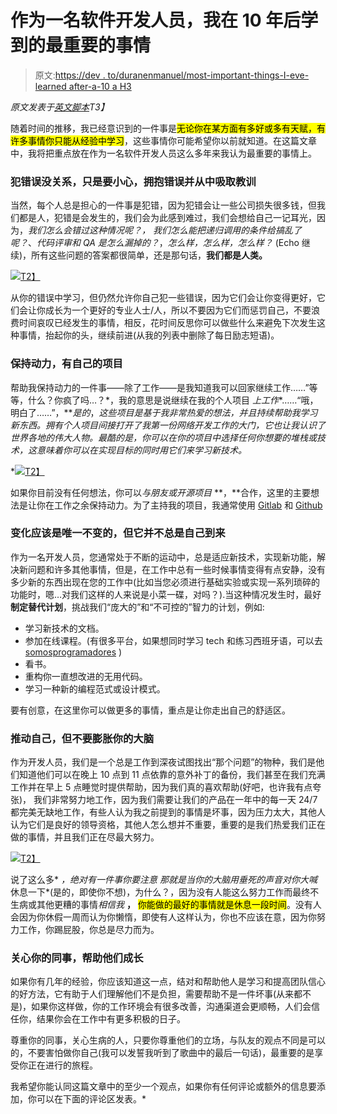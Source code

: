 # 作为一名软件开发人员，我在 10 年后学到的最重要的事情

> 原文:[https://dev . to/duranenmanuel/most-important-things-I-eve-learned after-a-10 a H3](https://dev.to/duranenmanuel/most-important-things-ive-learned-after-10-years-as-a-software-developer-5ah3)

*原文发表于[英文脚本](https://enmascript.com/articles/2018/06/27/most-important-things-i-have-learned-after-10-years-as-a-software-developer)T3】*

随着时间的推移，我已经意识到的一件事是<mark>无论你在某方面有多好或多有天赋，有许多事情你只能从经验中学习</mark>，这些事情你可能希望你以前就知道。在这篇文章中，我将把重点放在作为一名软件开发人员这么多年来我认为最重要的事情上。

### 犯错误没关系，只是要小心，拥抱错误并从中吸取教训

当然，每个人总是担心的一件事是犯错，因为犯错会让一些公司损失很多钱，但我们都是人，犯错是会发生的，我们会为此感到难过，我们会想给自己一记耳光，因为，*我们怎么会错过这种情况呢？，* *我们怎么能把递归调用的条件给搞乱了呢？*、*代码评审和 QA 是怎么漏掉的？*，*怎么样，怎么样，怎么样？* (Echo 继续)，所有这些问题的答案都很简单，还是那句话，**我们都是人类。**

[![](../Images/dad6306f1fb0dd4987dc012644f06bd1.png)T2】](https://res.cloudinary.com/practicaldev/image/fetch/s---PaK93rw--/c_limit%2Cf_auto%2Cfl_progressive%2Cq_auto%2Cw_880/https://enmascript.com/static/2018-06-27-learn-from-your-mistakes-4e72027861855c3eb4806d72977e7166-6989c.png)

从你的错误中学习，但仍然允许你自己犯一些错误，因为它们会让你变得更好，它们会让你成长为一个更好的专业人士/人，所以不要因为它们而惩罚自己，不要浪费时间哀叹已经发生的事情，相反，花时间反思你可以做些什么来避免下次发生这种事情，抬起你的头，继续前进(从我的列表中删除了每日励志短语)。

### [](#stay-motivated-have-your-own-projects)保持动力，有自己的项目

帮助我保持动力的一件事——除了工作——是我知道我可以回家继续工作……”等等，什么？你疯了吗…？*，我的意思是说继续在我的个人项目 *上工作**……“哦，明白了……”，***是的*，*这些项目是基于我非常热爱的想法，并且持续帮助我学习新东西。拥有个人项目间接打开了我第一份网络开发工作的大门，它也让我认识了世界各地的伟大人物。最酷的是，你可以在你的项目中选择任何你想要的堆栈或技术，这意味着你可以在实现目标的同时用它们来学习新技术。*

 *[![](../Images/c4bfdc529449700111935b7b4392433f.png)T2】](https://res.cloudinary.com/practicaldev/image/fetch/s--IqfF44Lc--/c_limit%2Cf_auto%2Cfl_progressive%2Cq_auto%2Cw_880/https://enmascript.com/static/2018-06-27-stay-motivated-517f3d4d64bfcccb60c20e718f465774-6989c.png)

如果你目前没有任何想法，你可以*与朋友或开源项目* **，**合作，这里的主要想法是让你在工作之余保持动力。为了主持我的项目，我通常使用 [Gitlab](https://gitlab.com/) 和 [Github](http://github.com/)

### 变化应该是唯一不变的，但它并不总是自己到来

作为一名开发人员，您通常处于不断的运动中，总是适应新技术，实现新功能，解决新问题和许多其他事情，但是，在工作中总有一些时候事情变得有点安静，没有多少新的东西出现在您的工作中(比如当您必须进行基础实验或实现一系列琐碎的功能时，嗯…对我们这样的人来说是小菜一碟，对吗？).当这种情况发生时，最好**制定替代计划**，挑战我们“庞大的”和“不可控的”智力的计划，例如:

*   学习新技术的文档。
*   参加在线课程。(有很多平台，如果想同时学习 tech 和练习西班牙语，可以去 [somosprogramadores](http://somosprogramadores.com/) )
*   看书。
*   重构你一直想改进的无用代码。
*   学习一种新的编程范式或设计模式。

要有创意，在这里你可以做更多的事情，重点是让你走出自己的舒适区。

### 推动自己，但不要膨胀你的大脑

作为开发人员，我们是一个总是工作到深夜试图找出“那个问题”的物种，我们是他们知道他们可以在晚上 10 点到 11 点依靠的意外补丁的备份，我们甚至在我们充满工作并在早上 5 点睡觉时提供帮助，因为我们真的喜欢帮助(好吧，也许我有点夸张)， 我们非常努力地工作，因为我们需要让我们的产品在一年中的每一天 24/7 都完美无缺地工作，有些人认为我之前提到的事情是坏事，因为压力太大，其他人认为它们是良好的领导资格，其他人怎么想并不重要，重要的是我们热爱我们正在做的事情，并且我们正在尽最大努力。

[![](../Images/adb87913448007d50b170d8d29ac7ee2.png)T2】](https://res.cloudinary.com/practicaldev/image/fetch/s--BRWC5IMa--/c_limit%2Cf_auto%2Cfl_progressive%2Cq_auto%2Cw_880/https://enmascript.com/static/2018-06-27-push-yourself-f12cef899e07a4111573e40ff72e9680-6989c.png)

说了这么多* *，绝对有一件事你要注意* *那就是当你的大脑用垂死的声音对你大喊*休息一下*(是的，即使你不想)，为什么？，因为没有人能这么努力工作而最终不生病或其他更糟的事情*相信我* **，** <mark>你能做的最好的事情就是休息一段时间</mark>。没有人会因为你休假一周而认为你懒惰，即使有人这样认为，你也不应该在意，因为你努力工作，你踢屁股，你总是尽力而为。

### 关心你的同事，帮助他们成长

如果你有几年的经验，你应该知道这一点，结对和帮助他人是学习和提高团队信心的好方法，它有助于人们理解他们不是负担，需要帮助不是一件坏事(从来都不是)，如果你这样做，你的工作环境会有很多改善，沟通渠道会更顺畅，人们会信任你，结果你会在工作中有更多积极的日子。

尊重你的同事，关心生病的人，只要你尊重他们的立场，与队友的观点不同是可以的，不要害怕做你自己(我可以发誓我听到了歌曲中的最后一句话)，最重要的是享受你正在进行的旅程。

我希望你能认同这篇文章中的至少一个观点，如果你有任何评论或额外的信息要添加，你可以在下面的评论区发表。*